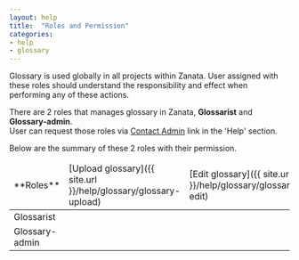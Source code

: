 ```yaml
---
layout: help
title:  "Roles and Permission"
categories:
- help
- glossary
---
```


<p class='message--warning'>
    Glossary is used globally in all projects within Zanata. User assigned with these roles should understand the
    responsibility and effect when performing any of these actions.
</p>


There are 2 roles that manages glossary in Zanata,  **Glossarist** and **Glossary-admin**.
<br/>User can request those roles via [Contact Admin](https://translate.zanata.org/zanata/help/contact) link in the 'Help' section.

Below are the summary of these 2 roles with their permission.
<table>
    <thead>
        <tr>
            <td>**Roles**</td>
            <td>[Upload glossary]({{ site.url }}/help/glossary/glossary-upload)</td>
            <td>[Edit glossary]({{ site.url }}/help/glossary/glossary-edit)</td>
            <td>[Delete glossary]({{ site.url }}/help/glossary/glossary-delete)</td>
        </tr>
    </thead>
    <tr>
        <td>Glossarist</td>
        <td class='txt--align-center'><i class='i i--checkmark'/></td>
        <td class='txt--align-center'><i class='i i--checkmark'/></td>
        <td class='txt--align-center'><i class='i i--cancel txt--danger'/></td>
    </tr>
    <tr>
        <td>Glossary-admin</td>
        <td class='txt--align-center'><i class='i i--checkmark'/></td>
        <td class='txt--align-center'><i class='i i--checkmark'/></td>
        <td class='txt--align-center'><i class='i i--checkmark'/></td>
    </tr>
</table>
